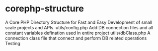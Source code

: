 # corephp-structure
A Core PHP Directory Structure for Fast and Easy Development of small scale projects and APIs.
utils/config.php
  Add DB connection files and all constant variables defination used in entire project
utils/dbClass.php
  A connection class file that connect and perform DB related operations
Testing
